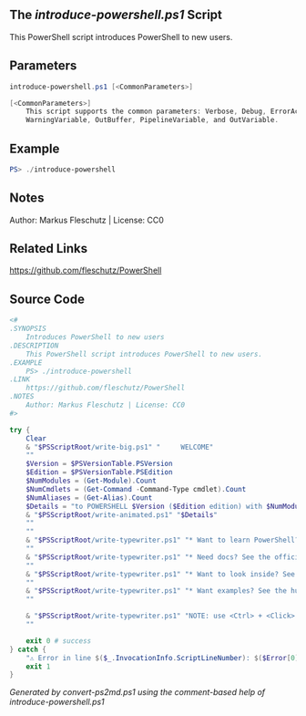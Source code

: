 ## The *introduce-powershell.ps1* Script

This PowerShell script introduces PowerShell to new users.

## Parameters
```powershell
introduce-powershell.ps1 [<CommonParameters>]

[<CommonParameters>]
    This script supports the common parameters: Verbose, Debug, ErrorAction, ErrorVariable, WarningAction, 
    WarningVariable, OutBuffer, PipelineVariable, and OutVariable.
```

## Example
```powershell
PS> ./introduce-powershell

```

## Notes
Author: Markus Fleschutz | License: CC0

## Related Links
https://github.com/fleschutz/PowerShell

## Source Code
```powershell
<#
.SYNOPSIS
	Introduces PowerShell to new users
.DESCRIPTION
	This PowerShell script introduces PowerShell to new users.
.EXAMPLE
	PS> ./introduce-powershell
.LINK
	https://github.com/fleschutz/PowerShell
.NOTES
	Author: Markus Fleschutz | License: CC0
#>

try {
	Clear
	& "$PSScriptRoot/write-big.ps1" "     WELCOME"
	""
	$Version = $PSVersionTable.PSVersion
	$Edition = $PSVersionTable.PSEdition
	$NumModules = (Get-Module).Count
	$NumCmdlets = (Get-Command -Command-Type cmdlet).Count
	$NumAliases = (Get-Alias).Count
	$Details = "to POWERSHELL $Version ($Edition edition) with $NumModules modules, $NumCmdlets cmdlets and $NumAliases aliases"
	& "$PSScriptRoot/write-animated.ps1" "$Details"
	""
	""
	& "$PSScriptRoot/write-typewriter.ps1" "* Want to learn PowerShell? See the tutorials at: https://www.guru99.com/powershell-tutorial.html" 25
	""
	& "$PSScriptRoot/write-typewriter.ps1" "* Need docs? See the official documentation at: https://docs.microsoft.com/en-us/powershell" 25
	""
	& "$PSScriptRoot/write-typewriter.ps1" "* Want to look inside? See the PowerShell Github repository at: https://github.com/PowerShell/PowerShell" 25
	""
	& "$PSScriptRoot/write-typewriter.ps1" "* Want examples? See the huge collection of PowerShell scripts at: https://github.com/fleschutz/PowerShell" 25
	""

	& "$PSScriptRoot/write-typewriter.ps1" "NOTE: use <Ctrl> + <Click> to follow the links above and HAVE FUN!" 20
	""

	exit 0 # success
} catch {
	"⚠️ Error in line $($_.InvocationInfo.ScriptLineNumber): $($Error[0])"
	exit 1
}
```

*Generated by convert-ps2md.ps1 using the comment-based help of introduce-powershell.ps1*
